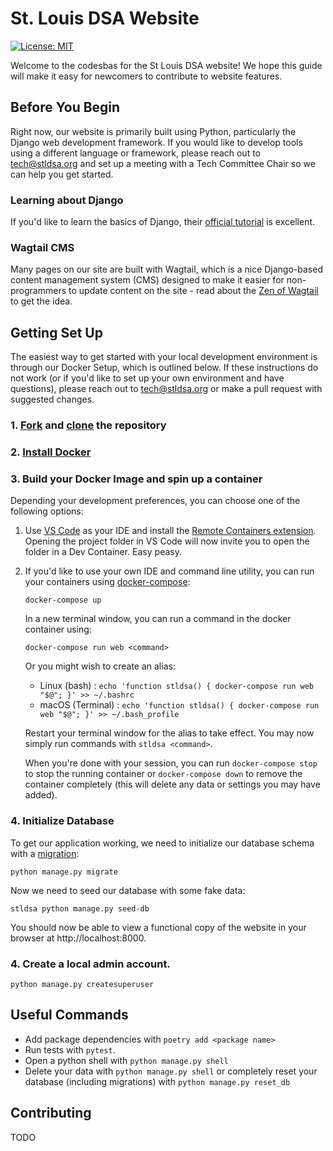 # St. Louis DSA Website

[![License: MIT](https://img.shields.io/badge/License-MIT-yellow.svg)](https://opensource.org/licenses/MIT)

Welcome to the codesbas for the St Louis DSA website! We hope this guide will make it easy for newcomers to contribute to website features.

## Before You Begin

Right now, our website is primarily built using Python, particularly the Django web development framework. If you would like to develop tools using a different language or framework, please reach out to tech@stldsa.org and set up a meeting with a Tech Committee Chair so we can help you get started.

### Learning about Django

 If you'd like to learn the basics of Django, their [official tutorial](https://docs.djangoproject.com/en/3.2/intro/tutorial01/) is excellent.

### Wagtail CMS

Many pages on our site are built with Wagtail, which is a nice Django-based content management system (CMS) designed to make it easier for non-programmers to update content on the site - read about the [Zen of Wagtail](https://docs.wagtail.io/en/stable/getting_started/the_zen_of_wagtail.html) to get the idea.

## Getting Set Up

The easiest way to get started with your local development environment is through our Docker Setup, which is outlined below. If these instructions do not work (or if you'd like to set up your own environment and have questions), please reach out to tech@stldsa.org or make a pull request with suggested changes.

### 1. [Fork](https://docs.github.com/en/get-started/quickstart/fork-a-repo) and [clone](https://docs.github.com/en/github/creating-cloning-and-archiving-repositories/cloning-a-repository-from-github/cloning-a-repository) the repository

### 2. [Install Docker](https://docs.docker.com/engine/install/)


### 3. Build your Docker Image and spin up a container

Depending your development preferences, you can choose one of the following options:

1. Use [VS Code](https://code.visualstudio.com/) as your IDE and install the [Remote Containers extension](https://marketplace.visualstudio.com/items?itemName=ms-vscode-remote.remote-containers). Opening the project folder in VS Code will now invite you to open the folder in a Dev Container. Easy peasy.

2. If you'd like to use your own IDE and command line utility, you can run your containers using [docker-compose](https://docs.docker.com/compose/install/):

      `docker-compose up`

   In a new terminal window, you can run a command in the docker container using: 
   
      `docker-compose run web <command>`
      
   Or you might wish to create an alias:

      - Linux (bash) : `echo 'function stldsa() { docker-compose run web "$@"; }' >> ~/.bashrc`
      - macOS (Terminal) : `echo 'function stldsa() { docker-compose run web "$@"; }' >> ~/.bash_profile`

   Restart your terminal window for the alias to take effect. You may now simply run commands with  `stldsa <command>`. 

   When you're done with your session, you can run `docker-compose stop` to stop the running container or `docker-compose down` to remove the container completely (this will delete any data or settings you may have added).

### 4. Initialize Database

To get our application working, we need to initialize our database schema with a [migration](https://docs.djangoproject.com/en/3.2/topics/migrations/):

    python manage.py migrate

Now we need to seed our database with some fake data:

    stldsa python manage.py seed-db
      
 You should now be able to view a functional copy of the website in your browser at http://localhost:8000.

### 4. Create a local admin account. 

    python manage.py createsuperuser


## Useful Commands
- Add package dependencies with `poetry add <package name>`
- Run tests with `pytest`.
- Open a python shell with `python manage.py shell`
- Delete your data with `python manage.py shell` or completely reset your database (including migrations) with `python manage.py reset_db`

## Contributing

TODO
